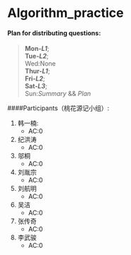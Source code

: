 # Algorithm_practice

#### Plan for distributing questions:
>**Mon-*L1***;  
**Tue-*L2***;  
Wed:None  
**Thur-*L1***;  
**Fri-*L2***;  
**Sat-*L3***;  
Sun:*Summary* && *Plan*   

####Participants（桃花源记小组）:
1. 韩一楠:
    - AC:0
2. 纪洪涛
    - AC:0
3. 邬桐
    - AC:0
4. 刘胤宗
    - AC:0
5. 刘航明   
    - AC:0
6. 吴洁     
    - AC:0
7. 张传奇   
    - AC:0
8. 李武骏   
    - AC:0
